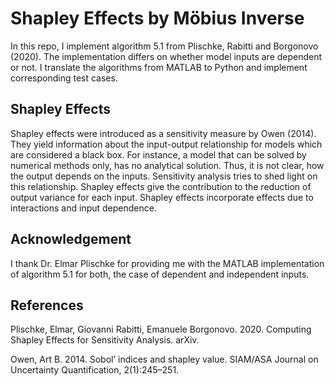 # Shapley Effects by Möbius Inverse

In this repo, I implement algorithm 5.1 from Plischke, Rabitti and Borgonovo (2020). The
implementation differs on whether model inputs are dependent or not. I translate the
algorithms from MATLAB to Python and implement corresponding test cases.

## Shapley Effects

Shapley effects were introduced as a sensitivity measure by Owen (2014). They yield information
about the input-output relationship for models which are considered a black box. For instance,
a model that can be solved by numerical methods only, has no analytical solution. Thus,
it is not clear, how the output depends on the inputs. Sensitivity analysis tries to shed
light on this relationship. Shapley effects give the contribution to the reduction of
output variance for each input. Shapley effects incorporate effects due to interactions
and input dependence.

## Acknowledgement

I thank Dr. Elmar Plischke for providing me with the MATLAB implementation of algorithm 5.1 for both,
the case of dependent and independent inputs.

## References

Plischke, Elmar, Giovanni Rabitti, Emanuele Borgonovo. 2020. Computing Shapley Effects for Sensitivity Analysis. arXiv.

Owen, Art B. 2014. Sobol’ indices and shapley value. SIAM/ASA Journal on Uncertainty Quantification, 2(1):245–251.